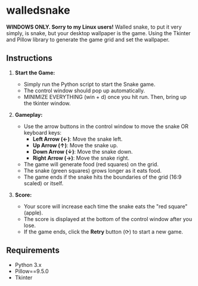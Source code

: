 # walledsnake

**WINDOWS ONLY. Sorry to my Linux users!** Walled snake, to put it very simply, is snake, but your desktop wallpaper is the game. 
Using the Tkinter and Pillow library to generate the game grid and set the wallpaper.

## Instructions

1. **Start the Game:**
   - Simply run the Python script to start the Snake game.
   - The control window should pop up automatically.
   - MINIMIZE EVERYTHING (win + d) once you hit run. Then, bring up the tkinter window. 

2. **Gameplay:**
   - Use the arrow buttons in the control window to move the snake OR keyboard keys:
     - **Left Arrow (←)**: Move the snake left.
     - **Up Arrow (↑)**: Move the snake up.
     - **Down Arrow (↓)**: Move the snake down.
     - **Right Arrow (→)**: Move the snake right.
   - The game will generate food (red squares) on the grid.
   - The snake (green squares) grows longer as it eats food.
   - The game ends if the snake hits the boundaries of the grid (16:9 scaled) or itself.

3. **Score:**
   - Your score will increase each time the snake eats the "red square" (apple).
   - The score is displayed at the bottom of the control window after you lose.
   - If the game ends, click the **Retry** button (⟳) to start a new game.

## Requirements
- Python 3.x
- Pillow==9.5.0
- Tkinter

